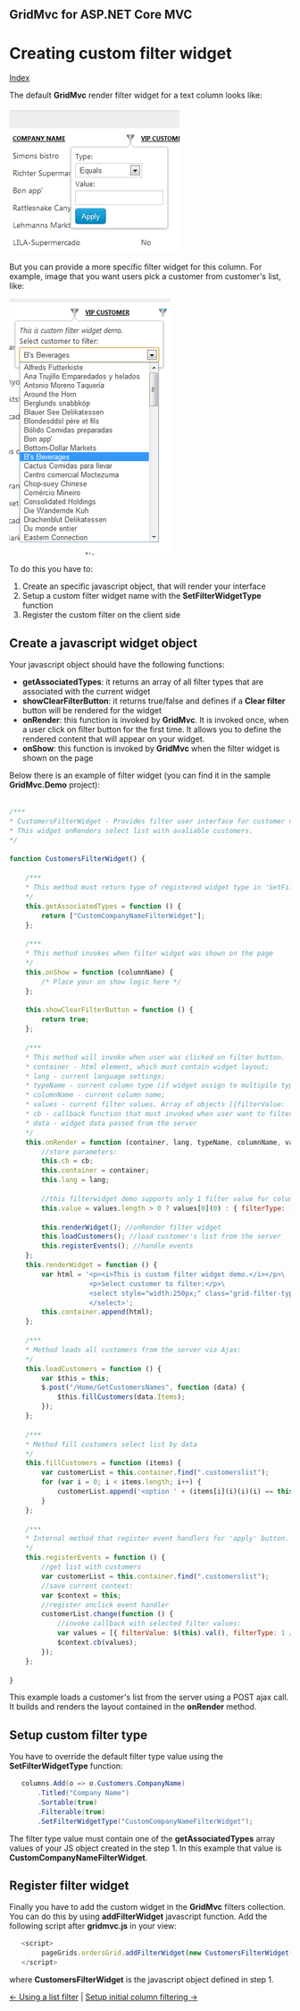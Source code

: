 ## GridMvc for ASP.NET Core MVC

# Creating custom filter widget

[Index](Documentation.md)

The default **GridMvc** render filter widget for a text column looks like:

![](../images/Creating_custom_filter_widget_widget_1.png)

But you can provide a more specific filter widget for this column. For example, image that you want users pick a customer from customer's list, like:

![](../images/Creating_custom_filter_widget_widget_2.png)


To do this you have to:
1. Create an specific javascript object, that will render your interface
2. Setup a custom filter widget name with the **SetFilterWidgetType** function
3. Register the custom filter on the client side

## Create a javascript widget object
Your javascript object should have the following functions:

* **getAssociatedTypes**: it returns an array of all filter types that are associated with the current widget
* **showClearFilterButton**: it returns true/false and defines if a **Clear filter** button will be rendered for the widget
* **onRender**: this function is invoked by **GridMvc**. It is invoked once, when a user click on filter button for the first time. It allows you to define the rendered content that will appear on your widget.
* **onShow**:  this function is invoked by **GridMvc** when the filter widget is shown on the page

Below there is an example of filter widget (you can find it in the sample **GridMvc.Demo** project):

```javascript

/***
* CustomersFilterWidget - Provides filter user interface for customer name column in this project
* This widget onRenders select list with avaliable customers.
*/

function CustomersFilterWidget() {

    /***
    * This method must return type of registered widget type in 'SetFilterWidgetType' method
    */
    this.getAssociatedTypes = function () {
        return ["CustomCompanyNameFilterWidget"];
    };

    /***
    * This method invokes when filter widget was shown on the page
    */
    this.onShow = function (columnName) {
        /* Place your on show logic here */
    };

    this.showClearFilterButton = function () {
        return true;
    };

    /***
    * This method will invoke when user was clicked on filter button.
    * container - html element, which must contain widget layout;
    * lang - current language settings;
    * typeName - current column type (if widget assign to multipile types, see: getAssociatedTypes);
    * columnName - current column name;
    * values - current filter values. Array of objects [{filterValue: '', filterType:'1'}]({filterValue_-'',-filterType_'1'});
    * cb - callback function that must invoked when user want to filter this column. Widget must pass filter type and filter value.
    * data - widget data passed from the server
    */
    this.onRender = function (container, lang, typeName, columnName, values, cb, data) {
        //store parameters:
        this.cb = cb;
        this.container = container;
        this.lang = lang;

        //this filterwidget demo supports only 1 filter value for column column
        this.value = values.length > 0 ? values[0](0) : { filterType: 1, filterValue: "" };

        this.renderWidget(); //onRender filter widget
        this.loadCustomers(); //load customer's list from the server
        this.registerEvents(); //handle events
    };
    this.renderWidget = function () {
        var html = '<p><i>This is custom filter widget demo.</i></p>\
                    <p>Select customer to filter:</p>\
                    <select style="width:250px;" class="grid-filter-type customerslist form-control">\
                    </select>';
        this.container.append(html);
    };

    /***
    * Method loads all customers from the server via Ajax:
    */
    this.loadCustomers = function () {
        var $this = this;
        $.post("/Home/GetCustomersNames", function (data) {
            $this.fillCustomers(data.Items);
        });
    };

    /***
    * Method fill customers select list by data
    */
    this.fillCustomers = function (items) {
        var customerList = this.container.find(".customerslist");
        for (var i = 0; i < items.length; i++) {
            customerList.append('<option ' + (items[i](i)(i)(i) == this.value.filterValue ? 'selected="selected"' : '') + ' value="' + items[i](i)(i)(i) + '">' + items[i](i)(i)(i) + '</option>');
        }
    };

    /***
    * Internal method that register event handlers for 'apply' button.
    */
    this.registerEvents = function () {
        //get list with customers
        var customerList = this.container.find(".customerslist");
        //save current context:
        var $context = this;
        //register onclick event handler
        customerList.change(function () {
            //invoke callback with selected filter values:
            var values = [{ filterValue: $(this).val(), filterType: 1 /* Equals */ }]({-filterValue_-$(this).val(),-filterType_-1-__-Equals-__-});
            $context.cb(values);
        });
    };

}
```

This example loads a customer's list from the server using a POST ajax call. It builds and renders the layout contained in the **onRender** method.

## Setup custom filter type 

You have to override the default filter type value using the **SetFilterWidgetType** function:

```c#
   columns.Add(o => o.Customers.CompanyName)
       .Titled("Company Name")
       .Sortable(true)
       .Filterable(true)
       .SetFilterWidgetType("CustomCompanyNameFilterWidget");
```

The filter type value must contain one of the **getAssociatedTypes** array values of your JS object created in the step 1. In this example that value is **CustomCompanyNameFilterWidget**.

## Register filter widget

Finally you have to add the custom widget in the **GridMvc** filters collection. You can do this by using **addFilterWidget** javascript function. Add the following script after **gridmvc.js** in your view:

```javascript
   <script>
        pageGrids.ordersGrid.addFilterWidget(new CustomersFilterWidget());
   </script>
```
where **CustomersFilterWidget** is the javascript object defined in step 1.

[<- Using a list filter](Using_list_filter.md) | [Setup initial column filtering ->](Setup_initial_column_filtering.md)